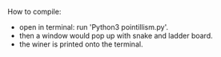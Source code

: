 How to compile:
  - open in terminal: run 'Python3 pointillism.py'.
  - then a window would pop up with snake and ladder board.
  - the winer is printed onto the terminal.
